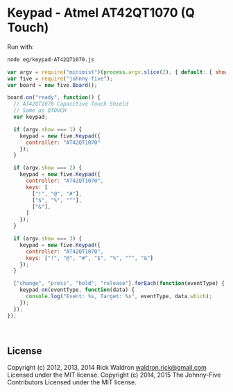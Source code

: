 <!--remove-start-->

# Keypad - Atmel AT42QT1070 (Q Touch)

<!--remove-end-->








Run with:
```bash
node eg/keypad-AT42QT1070.js
```


```javascript
var argv = require("minimist")(process.argv.slice(2), { default: { show: 1 } });
var five = require("johnny-five");
var board = new five.Board();

board.on("ready", function() {
  // AT42QT1070 Capacitive Touch Shield
  // Same as QTOUCH
  var keypad;

  if (argv.show === 1) {
    keypad = new five.Keypad({
      controller: "AT42QT1070"
    });
  }

  if (argv.show === 2) {
    keypad = new five.Keypad({
      controller: "AT42QT1070",
      keys: [
        ["!", "@", "#"],
        ["$", "%", "^"],
        ["&"],
      ]
    });
  }

  if (argv.show === 3) {
    keypad = new five.Keypad({
      controller: "AT42QT1070",
      keys: ["!", "@", "#", "$", "%", "^", "&"]
    });
  }

  ["change", "press", "hold", "release"].forEach(function(eventType) {
    keypad.on(eventType, function(data) {
      console.log("Event: %s, Target: %s", eventType, data.which);
    });
  });
});

```








&nbsp;

<!--remove-start-->

## License
Copyright (c) 2012, 2013, 2014 Rick Waldron <waldron.rick@gmail.com>
Licensed under the MIT license.
Copyright (c) 2014, 2015 The Johnny-Five Contributors
Licensed under the MIT license.

<!--remove-end-->
